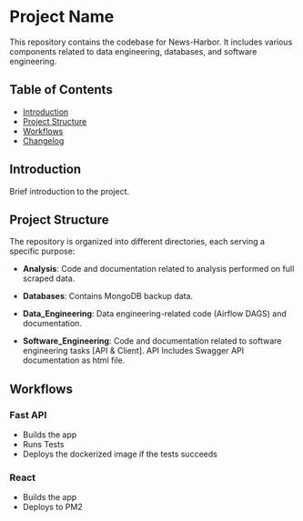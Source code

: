 # Project Name

This repository contains the codebase for News-Harbor. It includes various components related to data engineering, databases, and software engineering.

## Table of Contents

- [Introduction](#introduction)
- [Project Structure](#project-structure)
- [Workflows](#workflows)
- [Changelog](#changelog)

## Introduction

Brief introduction to the project.

## Project Structure

The repository is organized into different directories, each serving a specific purpose:

- **Analysis**: Code and documentation related to analysis performed on full scraped data.

- **Databases**: Contains MongoDB backup data.

- **Data_Engineering**: Data engineering-related code (Airflow DAGS) and documentation.

- **Software_Engineering**: Code and documentation related to software engineering tasks [API & Client]. API Includes Swagger API documentation as html file.

## Workflows

### Fast API
- Builds the app
- Runs Tests
- Deploys the dockerized image if the tests succeeds

### React
- Builds the app
- Deploys to PM2


